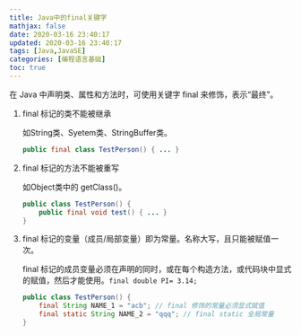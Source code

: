 ```yaml
---
title: Java中的final关键字
mathjax: false
date: 2020-03-16 23:40:17
updated: 2020-03-16 23:40:17
tags: [Java,JavaSE]
categories: [编程语言基础]
toc: true
---
```


在 Java 中声明类、属性和方法时，可使用关键字 final 来修饰，表示“最终”。

1. final 标记的类不能被继承

    如String类、Syetem类、StringBuffer类。

    ```java
    public final class TestPerson() { ... }
    ```
<!--more-->
2. final 标记的方法不能被重写

    如Object类中的 getClass()。

    ```java
    public class TestPerson() {
        public final void test() { ... }
    }
    ```

3. final 标记的变量（成员/局部变量）即为常量。名称大写，且只能被赋值一次。

    final 标记的成员变量必须在声明的同时，或在每个构造方法，或代码块中显式的赋值，然后才能使用。`final double PI= 3.14;`

    ```java
    public class TestPerson() {
        final String NAME_1 = "acb"; // final 修饰的常量必须显式赋值
        final static String NAME_2 = "qqq"; // final static 全局常量
    }
    ```

